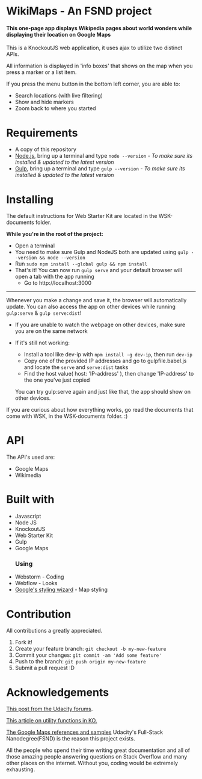 # WikiMaps - An FSND project
#### This one-page app displays Wikipedia pages about world wonders while displaying their location on Google Maps
This is a KnockoutJS web application, it uses ajax to utilize two distinct APIs.

All information is displayed in 'info boxes' that shows on the map when you press a marker or a list item.

If you press the menu button in the bottom left corner, you are able to:
- Search locations (with live filtering)
- Show and hide markers
- Zoom back to where you started

# Requirements
- A copy of this repository
- [Node.js](https://nodejs.org), bring up a terminal and type `node --version` - _To make sure its installed & updated to the latest version_
- [Gulp](http://gulpjs.com), bring up a terminal and type `gulp --version` - _To make sure its installed & updated to the latest version_


# Installing
The default instructions for Web Starter Kit are located in the WSK-documents folder.

**While you're in the root of the project:**
- Open a terminal
- You need to make sure Gulp and NodeJS both are updated using `gulp --version && node --version`
- Run `sudo npm install --global gulp && npm install`
- That's it! You can now run `gulp serve` and your default browser will open a tab with the app running
  - Go to http://localhost:3000
  
--- 

Whenever you make a change and save it, the browser will automatically update.
You can also access the app on other devices while running `gulp:serve` & `gulp serve:dist`!
- If you are unable to watch the webpage on other devices, make sure you are on the same network
- If it's still not working:
  - Install a tool like dev-ip with `npm install -g dev-ip`, then run `dev-ip`
  - Copy one of the provided IP addresses and go to gulpfile.babel.js and locate the `serve` and `serve:dist` tasks
  - Find the host value( host: 'IP-address' ), then change 'IP-address' to the one you've just copied
  
  You can try gulp:serve again and just like that, the app should show on other devices.

If you are curious about how everything works, go read the documents that come with WSK, in the WSK-documents folder. :)

# API
The API's used are:
- Google Maps
- Wikimedia

# Built with
- Javascript
- Node JS
- KnockoutJS
- Web Starter Kit
- Gulp
- Google Maps
  ### Using
- Webstorm - Coding
- Webflow - Looks
- [Google's styling wizard](https://mapstyle.withgoogle.com/) - Map styling
# Contribution
All contributions a greatly appreciated.
1. Fork it!
2. Create your feature branch: `git checkout -b my-new-feature`
3. Commit your changes: `git commit -am 'Add some feature'`
4. Push to the branch: `git push origin my-new-feature`
5. Submit a pull request :D

# Acknowledgements
[This post from the Udacity forums](https://discussions.udacity.com/t/how-to-implement-knockout-into-the-project/181122/5?u=sarah_m).

[This article on utility functions in KO.](http://www.knockmeout.net/2011/04/utility-functions-in-knockoutjs.html)

[The Google Maps references and samples](https://developers.google.com/maps/documentation/javascript/3.exp/reference)
Udacity's Full-Stack Nanodegree(FSND) is the reason this project exists.

All the people who spend their time writing great documentation
and all of those amazing people answering questions on Stack Overflow and many other places on the internet. Without you, coding would be extremely exhausting.
